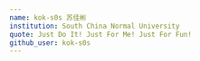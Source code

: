 ```yaml
---
name: kok-s0s 苏佳彬
institution: South China Normal University
quote: Just Do It! Just For Me! Just For Fun!
github_user: kok-s0s
---
```

